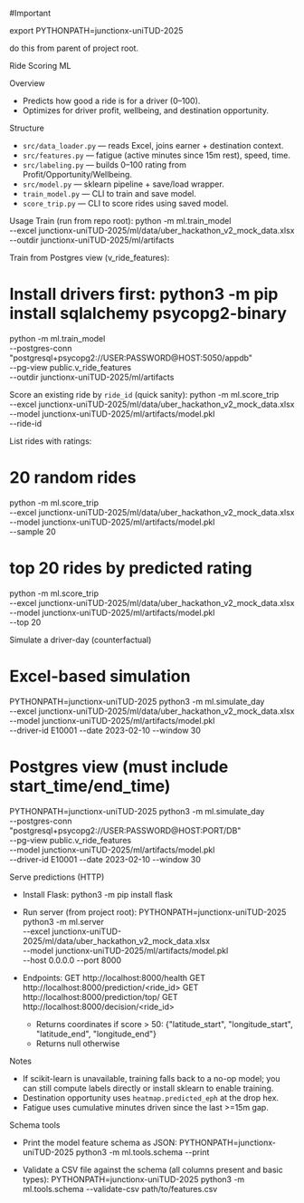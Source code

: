 #Important

export PYTHONPATH=junctionx-uniTUD-2025

do this from parent of project root. 

Ride Scoring ML

Overview
- Predicts how good a ride is for a driver (0–100).
- Optimizes for driver profit, wellbeing, and destination opportunity.

Structure
- `src/data_loader.py` — reads Excel, joins earner + destination context.
- `src/features.py` — fatigue (active minutes since 15m rest), speed, time.
- `src/labeling.py` — builds 0–100 rating from Profit/Opportunity/Wellbeing.
- `src/model.py` — sklearn pipeline + save/load wrapper.
- `train_model.py` — CLI to train and save model.
- `score_trip.py` — CLI to score rides using saved model.

Usage
Train (run from repo root):
  python -m ml.train_model \
    --excel junctionx-uniTUD-2025/ml/data/uber_hackathon_v2_mock_data.xlsx \
    --outdir junctionx-uniTUD-2025/ml/artifacts

Train from Postgres view (v_ride_features):
  # Install drivers first: python3 -m pip install sqlalchemy psycopg2-binary
  python -m ml.train_model \
    --postgres-conn "postgresql+psycopg2://USER:PASSWORD@HOST:5050/appdb" \
    --pg-view public.v_ride_features \
    --outdir junctionx-uniTUD-2025/ml/artifacts

Score an existing ride by `ride_id` (quick sanity):
  python -m ml.score_trip \
    --excel junctionx-uniTUD-2025/ml/data/uber_hackathon_v2_mock_data.xlsx \
    --model junctionx-uniTUD-2025/ml/artifacts/model.pkl \
    --ride-id <uuid>

List rides with ratings:
  # 20 random rides
  python -m ml.score_trip \
    --excel junctionx-uniTUD-2025/ml/data/uber_hackathon_v2_mock_data.xlsx \
    --model junctionx-uniTUD-2025/ml/artifacts/model.pkl \
    --sample 20

  # top 20 rides by predicted rating
  python -m ml.score_trip \
    --excel junctionx-uniTUD-2025/ml/data/uber_hackathon_v2_mock_data.xlsx \
    --model junctionx-uniTUD-2025/ml/artifacts/model.pkl \
    --top 20

Simulate a driver-day (counterfactual)
  # Excel-based simulation
  PYTHONPATH=junctionx-uniTUD-2025 python3 -m ml.simulate_day \
    --excel junctionx-uniTUD-2025/ml/data/uber_hackathon_v2_mock_data.xlsx \
    --model junctionx-uniTUD-2025/ml/artifacts/model.pkl \
    --driver-id E10001 --date 2023-02-10 --window 30

  # Postgres view (must include start_time/end_time)
  PYTHONPATH=junctionx-uniTUD-2025 python3 -m ml.simulate_day \
    --postgres-conn "postgresql+psycopg2://USER:PASSWORD@HOST:PORT/DB" \
    --pg-view public.v_ride_features \
    --model junctionx-uniTUD-2025/ml/artifacts/model.pkl \
    --driver-id E10001 --date 2023-02-10 --window 30

Serve predictions (HTTP)
- Install Flask:
  python3 -m pip install flask

- Run server (from project root):
  PYTHONPATH=junctionx-uniTUD-2025 python3 -m ml.server \
    --excel junctionx-uniTUD-2025/ml/data/uber_hackathon_v2_mock_data.xlsx \
    --model junctionx-uniTUD-2025/ml/artifacts/model.pkl \
    --host 0.0.0.0 --port 8000

- Endpoints:
  GET http://localhost:8000/health
  GET http://localhost:8000/prediction/<ride_id>
  GET http://localhost:8000/prediction/top/<n>
  GET http://localhost:8000/decision/<ride_id>
    - Returns coordinates if score > 50:
      {"latitude_start", "longitude_start", "latitude_end", "longitude_end"}
    - Returns null otherwise

Notes
- If scikit-learn is unavailable, training falls back to a no-op model; you can
  still compute labels directly or install sklearn to enable training.
- Destination opportunity uses `heatmap.predicted_eph` at the drop hex.
- Fatigue uses cumulative minutes driven since the last >=15m gap.

Schema tools
- Print the model feature schema as JSON:
  PYTHONPATH=junctionx-uniTUD-2025 python3 -m ml.tools.schema --print

- Validate a CSV file against the schema (all columns present and basic types):
  PYTHONPATH=junctionx-uniTUD-2025 python3 -m ml.tools.schema --validate-csv path/to/features.csv
